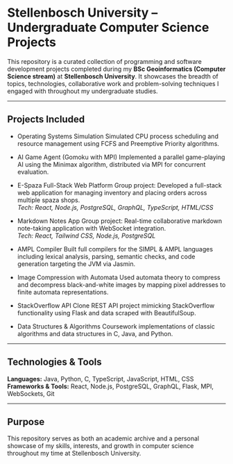 # Stellenbosch University – Undergraduate Computer Science Projects
This repository is a curated collection of programming and software development projects completed during my **BSc Geoinformatics (Computer Science stream)** at **Stellenbosch University**. It showcases the breadth of topics, technologies, collaborative work and problem-solving techniques I engaged with throughout my undergraduate studies.

---

## Projects Included

- Operating Systems Simulation
  Simulated CPU process scheduling and resource management using FCFS and Preemptive Priority algorithms.

- AI Game Agent (Gomoku with MPI)
  Implemented a parallel game-playing AI using the Minimax algorithm, distributed via MPI for concurrent evaluation.

- E-Spaza Full-Stack Web Platform 
  Group project: Developed a full-stack web application for managing inventory and placing orders across multiple spaza shops.  
  _Tech: React, Node.js, PostgreSQL, GraphQL, TypeScript, HTML/CSS_

- Markdown Notes App
  Group project: Real-time collaborative markdown note-taking application with WebSocket integration.  
  _Tech: React, Tailwind CSS, Node.js, PostgreSQL_

- AMPL Compiler
  Built full compilers for the SIMPL & AMPL languages including lexical analysis, parsing, semantic checks, and code generation targeting the JVM via Jasmin.

- Image Compression with Automata
  Used automata theory to compress and decompress black-and-white images by mapping pixel addresses to finite automata representations.

- StackOverflow API Clone
  REST API project mimicking StackOverflow functionality using Flask and data scraped with BeautifulSoup.

- Data Structures & Algorithms 
  Coursework implementations of classic algorithms and data structures in C, Java, and Python.

---

## Technologies & Tools

**Languages:** Java, Python, C, TypeScript, JavaScript, HTML, CSS  
**Frameworks & Tools:** React, Node.js, PostgreSQL, GraphQL, Flask, MPI, WebSockets, Git

---

## Purpose

This repository serves as both an academic archive and a personal showcase of my skills, interests, and growth in computer science throughout my time at Stellenbosch University.

